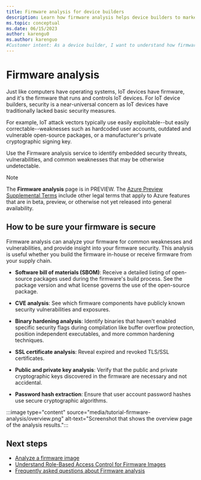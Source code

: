 ```yaml
---
title: Firmware analysis for device builders
description: Learn how firmware analysis helps device builders to market and deploy highly secure IoT/OT devices.
ms.topic: conceptual
ms.date: 06/15/2023
author: karengu0
ms.author: karenguo
#Customer intent: As a device builder, I want to understand how firmware analysis can help secure my IoT/OT devices and products.
---
```


# Firmware analysis

Just like computers have operating systems, IoT devices have firmware, and it's the firmware that runs and controls IoT devices. For IoT device builders, security is a near-universal concern as IoT devices have traditionally lacked basic security measures.

For example, IoT attack vectors typically use easily exploitable--but easily correctable--weaknesses such as hardcoded user accounts, outdated and vulnerable open-source packages, or a manufacturer's private cryptographic signing key. 

Use the Firmware analysis service to identify embedded security threats, vulnerabilities, and common weaknesses that may be otherwise undetectable.

> [!NOTE]
> The **Firmware analysis** page is in PREVIEW. The [Azure Preview Supplemental Terms](https://azure.microsoft.com/support/legal/preview-supplemental-terms/) include other legal terms that apply to Azure features that are in beta, preview, or otherwise not yet released into general availability.
>

## How to be sure your firmware is secure

Firmware analysis can analyze your firmware for common weaknesses and vulnerabilities, and provide insight into your firmware security. This analysis is useful whether you build the firmware in-house or receive firmware from your supply chain.

- **Software bill of materials (SBOM)**: Receive a detailed listing of open-source packages used during the firmware's build process. See the package version and what license governs the use of the open-source package.

- **CVE analysis**: See which firmware components have publicly known security vulnerabilities and exposures.

- **Binary hardening analysis**: Identify binaries that haven't enabled specific security flags during compilation like buffer overflow protection, position independent executables, and more common hardening techniques.

- **SSL certificate analysis**: Reveal expired and revoked TLS/SSL certificates.

- **Public and private key analysis**: Verify that the public and private cryptographic keys discovered in the firmware are necessary and not accidental.

- **Password hash extraction**: Ensure that user account password hashes use secure cryptographic algorithms.  

:::image type="content" source="media/tutorial-firmware-analysis/overview.png" alt-text="Screenshot that shows the overview page of the analysis results.":::

## Next steps

- [Analyze a firmware image](./tutorial-analyze-firmware.md)
- [Understand Role-Based Access Control for Firmware Images](./firmware-analysis-rbac.md)
- [Frequently asked questions about Firmware analysis](./firmware-analysis-faq.md)